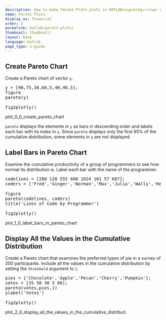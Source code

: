```yaml
---
description: How to make Pareto Plots plots in MATLAB<sup>&reg;</sup> with Plotly.
name: Pareto Plots
display_as: financial
order: 4
permalink: matlab/pareto-plots/
thumbnail: thumbnail/
layout: base
language: matlab
page_type: u-guide
---
```


## Create Pareto Chart

Create a Pareto chart of vector `y`.

<pre class="mcode">
y = [90,75,30,60,5,40,40,5];
figure
pareto(y)

fig2plotly()
</pre>

plot_0_0_create_pareto_chart

`pareto` displays the elements in `y` as bars in descending order and labels each bar with its index in `y`. Since `pareto` displays only the first 95% of the cumulative distribution, some elements in `y` are not displayed. 



<!--------------------- EXAMPLE BREAK ------------------------->

## Label Bars in Pareto Chart

Examine the cumulative productivity of a group of programmers to see how normal its distribution is. Label each bar with the name of the programmer.

<pre class="mcode">
codelines = [200 120 555 608 1024 101 57 687];
coders = {'Fred','Ginger','Norman','Max','Julia','Wally','Heidi','Pat'};

figure
pareto(codelines, coders)
title('Lines of Code by Programmer')

fig2plotly()
</pre>

plot_1_0_label_bars_in_pareto_chart



<!--------------------- EXAMPLE BREAK ------------------------->

## Display All the Values in the Cumulative Distribution

Create a Pareto chart that examines the preferred types of pie in a survey of 200 participants. Include all the values in the cumulative distribution by setting the `threshold` argument to `1`. 

<pre class="mcode">
pies = {'Chocolate','Apple','Pecan','Cherry','Pumpkin'};
votes = [35 50 30 5 80];
pareto(votes,pies,1)
ylabel('Votes')

fig2plotly()
</pre>

plot_2_0_display_all_the_values_in_the_cumulative_distributi



<!--------------------- EXAMPLE BREAK ------------------------->

